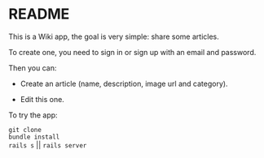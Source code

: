 # README

This is a Wiki app, the goal is very simple: share some articles.

To create one, you need to sign in or sign up with an email and password.

Then you can:

* Create an article (name, description, image url and category).

* Edit this one.

To try the app:

`git clone` <br>
`bundle install` <br>
`rails s` || `rails server` <br>
